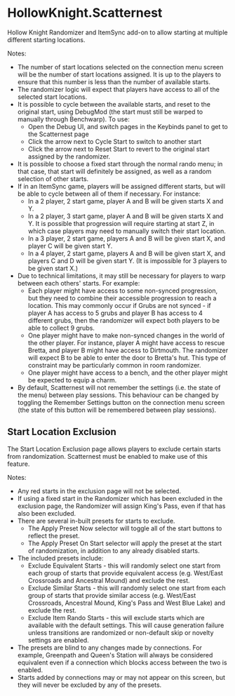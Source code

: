 # HollowKnight.Scatternest
Hollow Knight Randomizer and ItemSync add-on to allow starting at multiple different starting locations.

Notes:
- The number of start locations selected on the connection menu screen will be the number of start locations assigned. It is up to the players to ensure
that this number is less than the number of available starts.
- The randomizer logic will expect that players have access to all of the selected start locations. 
- It is possible to cycle between the available starts, and reset to the original start, using DebugMod (the start must still be
warped to manually through Benchwarp). To use:
  - Open the Debug UI, and switch pages in the Keybinds panel to get to the Scatternest page
  - Click the arrow next to Cycle Start to switch to another start
  - Click the arrow next to Reset Start to revert to the original start assigned by the randomizer.
- It is possible to choose a fixed start through the normal rando menu; in that case, that start will definitely be assigned, as well as a random selection of other starts.
- If in an ItemSync game, players will be assigned different starts, but will be able to cycle between all of them if
necessary. For instance: 
  - In a 2 player, 2 start game, player A and B will be given starts X and Y.
  - In a 2 player, 3 start game, player A and B will be given starts X and Y. It is possible that progression will require
  starting at start Z, in which case players may need to manually switch their start location.
  - In a 3 player, 2 start game, players A and B will be given start X, and player C will be given start Y.
  - In a 4 player, 2 start game, players A and B will be given start X, and players C and D will be given start Y. (It is impossible for 3 players to be given start X.)
- Due to technical limitations, it may still be necessary for players to warp between each others' starts. For example:
  - Each player might have access to some non-synced progression, but they need to combine their accessible progression to reach a location. This may
  commonly occur if Grubs are not synced - if player A has access to 5 grubs and player B has access to 4 different grubs, then the randomizer will expect
  both players to be able to collect 9 grubs.
  - One player might have to make non-synced changes in the world of the other player. For instance, player A might have access to rescue Bretta, and player
  B might have access to Dirtmouth. The randomizer will expect B to be able to enter the door to Bretta's hut. This type of constraint may be particularly
  common in room randomizer.
  - One player might have access to a bench, and the other player might be expected to equip a charm.
- By default, Scatternest will not remember the settings (i.e. the state of the menu) between play sessions. This behaviour can be changed
by toggling the Remember Settings button on the connection menu screen (the state of this button will be remembered between play sessions).


## Start Location Exclusion

The Start Location Exclusion page allows players to exclude certain starts from randomization. Scatternest must be enabled to make use of this feature.

Notes:
- Any red starts in the exclusion page will not be selected.
- If using a fixed start in the Randomizer which has been excluded in the exclusion page, the Randomizer
will assign King's Pass, even if that has also been excluded.
- There are several in-built presets for starts to exclude.
  - The Apply Preset Now selector will toggle all of the start buttons to reflect the preset.
  - The Apply Preset On Start selector will apply the preset at the start of randomization, in addition to any already disabled starts.
- The included presets include:
  - Exclude Equivalent Starts - this will randomly select one start from each group of starts that provide equivalent access
  (e.g. West/East Crossroads and Ancestral Mound) and exclude the rest.
  - Exclude Similar Starts - this will randomly select one start from each group of starts that provide similar access 
  (e.g. West/East Crossroads, Ancestral Mound, King's Pass and West Blue Lake) and exclude the rest.
  - Exclude Item Rando Starts - this will exclude starts which are available with the default settings. This will cause
  generation failure unless transitions are randomized or non-default skip or novelty settings are enabled.
- The presets are blind to any changes made by connections. For example, Greenpath and Queen's Station will always be considered equivalent
even if a connection which blocks access between the two is enabled.
- Starts added by connections may or may not appear on this screen, but they will never be excluded by any of the presets.